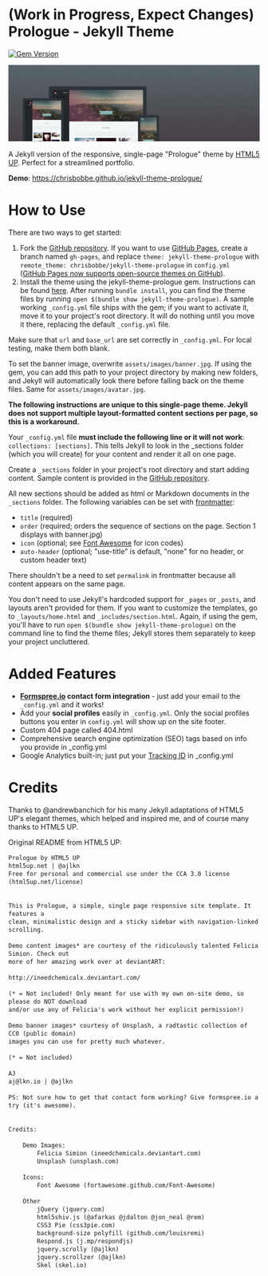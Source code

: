 # (Work in Progress, Expect Changes) Prologue - Jekyll Theme

[![Gem Version](https://badge.fury.io/rb/jekyll-theme-prologue.svg)](https://badge.fury.io/rb/jekyll-theme-prologue)

![Prologue Theme](assets/images/screenshot.png "Prologue Theme Screenshot")

A Jekyll version of the responsive, single-page "Prologue" theme by [HTML5 UP](https://html5up.net/). Perfect for a streamlined portfolio.

**Demo**: https://chrisbobbe.github.io/jekyll-theme-prologue/

# How to Use

There are two ways to get started:

1. Fork the [GitHub repository](https://github.com/chrisbobbe/jekyll-theme-prologue). If you want to use [GitHub Pages](https://pages.github.com/), create a branch named `gh-pages`, and replace `theme: jekyll-theme-prologue` with `remote_theme: chrisbobbe/jekyll-theme-prologue` in `config.yml	`([GitHub Pages now supports open-source themes on GitHub](https://github.com/blog/2464-use-any-theme-with-github-pages)).
2. Install the theme using the jekyll-theme-prologue gem. Instructions can be found [here](https://jekyllrb.com/docs/themes/#installing-a-theme). After running `bundle install`, you can find the theme files by running `open $(bundle show jekyll-theme-prologue)`.  A sample working `_config.yml` file ships with the gem; if you want to activate it, move it to your project's root directory. It will do nothing until you move it there, replacing the default `_config.yml` file.

Make sure that `url` and `base_url` are set correctly in `_config.yml`. For local testing, make them both blank.

To set the banner image, overwrite `assets/images/banner.jpg`. If using the gem, you can add this path to your project directory by making new folders, and Jekyll will automatically look there before falling back on the theme files. Same for `assets/images/avatar.jpg`.

**The following instructions are unique to this single-page theme. Jekyll does not support multiple layout-formatted content sections per page, so this is a workaround.**

Your `_config.yml` file **must include the following line or it will not work**: `collections: [sections]`. This tells Jekyll to look in the _sections folder (which you will create) for your content and render it all on one page.

Create a `_sections` folder in your project's root directory and start adding content. Sample content is provided in the [GitHub repository](https://github.com/chrisbobbe/jekyll-theme-prologue).

All new sections should be added as html or Markdown documents in the `_sections` folder. The following variables can be set with [frontmatter](https://jekyllrb.com/docs/frontmatter/):
- `title` (required)
- `order` (required; orders the sequence of sections on the page. Section 1 displays with banner.jpg)
- `icon` (optional; see [Font Awesome](http://fontawesome.io/icons/) for icon codes)
- `auto-header` (optional; "use-title" is default, "none" for no header, or custom header text)

There shouldn't be a need to set `permalink` in frontmatter because all content appears on the same page.

You don't need to use Jekyll's hardcoded support for `_pages` or `_posts`, and layouts aren't provided for them. If you want to customize the templates, go to `_layouts/home.html` and `_includes/section.html`. Again, if using the gem, you'll have to run `open $(bundle show jekyll-theme-prologue)` on the command line to find the theme files; Jekyll stores them separately to keep your project uncluttered.

# Added Features

* **[Formspree.io](https://formspree.io/) contact form integration** - just add your email to the `_config.yml` and it works!
* Add your **social profiles** easily in `_config.yml`. Only the social profiles buttons you enter in `config.yml` will show up on the site footer.
* Custom 404 page called 404.html
* Comprehensive search engine optimization (SEO) tags based on info you provide in _config.yml
* Google Analytics built-in; just put your [Tracking ID](https://support.google.com/analytics/answer/1008080?hl=en) in _config.yml

# Credits

Thanks to @andrewbanchich for his many Jekyll adaptations of HTML5 UP's elegant themes, which helped and inspired me, and of course many thanks to HTML5 UP.

Original README from HTML5 UP:

```
Prologue by HTML5 UP
html5up.net | @ajlkn
Free for personal and commercial use under the CCA 3.0 license (html5up.net/license)


This is Prologue, a simple, single page responsive site template. It features a
clean, minimalistic design and a sticky sidebar with navigation-linked scrolling.

Demo content images* are courtesy of the ridiculously talented Felicia Simion. Check out
more of her amazing work over at deviantART:

http://ineedchemicalx.deviantart.com/

(* = Not included! Only meant for use with my own on-site demo, so please do NOT download
and/or use any of Felicia's work without her explicit permission!)

Demo banner images* courtesy of Unsplash, a radtastic collection of CC0 (public domain)
images you can use for pretty much whatever.

(* = Not included)

AJ
aj@lkn.io | @ajlkn

PS: Not sure how to get that contact form working? Give formspree.io a try (it's awesome).


Credits:

	Demo Images:
		Felicia Simion (ineedchemicalx.deviantart.com)
		Unsplash (unsplash.com)

	Icons:
		Font Awesome (fortawesome.github.com/Font-Awesome)

	Other
		jQuery (jquery.com)
		html5shiv.js (@afarkas @jdalton @jon_neal @rem)
		CSS3 Pie (css3pie.com)
		background-size polyfill (github.com/louisremi)
		Respond.js (j.mp/respondjs)
		jquery.scrolly (@ajlkn)
		jquery.scrollzer (@ajlkn)
		Skel (skel.io)
```
